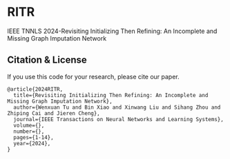 # RITR
IEEE TNNLS 2024-Revisiting Initializing Then Refining: An Incomplete and Missing Graph Imputation Network

## Citation & License
If you use this code for your research, please cite our paper.
```
@article{2024RITR,
  title={Revisiting Initializing Then Refining: An Incomplete and Missing Graph Imputation Network},
  author={Wenxuan Tu and Bin Xiao and Xinwang Liu and Sihang Zhou and Zhiping Cai and Jieren Cheng},
  journal={IEEE Transactions on Neural Networks and Learning Systems},
  volume={},
  number={},
  pages={1-14},
  year={2024},
}
```
